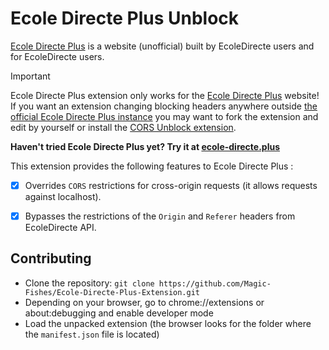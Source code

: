 # Ecole Directe Plus Unblock
<!-- 
| Chrome | Firefox |
|---|---|
| <a href="https://chrome.google.com/webstore/detail/hoppscotch-browser-extens/amknoiejhlmhancpahfcfcfhllgkpbld"><picture><source media="(prefers-color-scheme: dark)" srcset="https://gist.githubusercontent.com/liyasthomas/f65059863bfd701559aebe3257ec9cc8/raw/54d5c1457fd54f15f968b39bdf2aba1c4f8b452b/chrome-badge-dark.svg"><source media="(prefers-color-scheme: light)" srcset="https://gist.githubusercontent.com/liyasthomas/f65059863bfd701559aebe3257ec9cc8/raw/54d5c1457fd54f15f968b39bdf2aba1c4f8b452b/chrome-badge-light.svg"><img alt="Firefox" src="https://gist.githubusercontent.com/liyasthomas/f65059863bfd701559aebe3257ec9cc8/raw/54d5c1457fd54f15f968b39bdf2aba1c4f8b452b/chrome-badge-light.svg"></picture></a> | <a href="https://addons.mozilla.org/en-US/firefox/addon/hoppscotch/"><picture><source media="(prefers-color-scheme: dark)" srcset="https://gist.githubusercontent.com/liyasthomas/f65059863bfd701559aebe3257ec9cc8/raw/54d5c1457fd54f15f968b39bdf2aba1c4f8b452b/firefox-badge-dark.svg"><source media="(prefers-color-scheme: light)" srcset="https://gist.githubusercontent.com/liyasthomas/f65059863bfd701559aebe3257ec9cc8/raw/54d5c1457fd54f15f968b39bdf2aba1c4f8b452b/firefox-badge-light.svg"><img alt="Firefox" src="https://gist.githubusercontent.com/liyasthomas/f65059863bfd701559aebe3257ec9cc8/raw/54d5c1457fd54f15f968b39bdf2aba1c4f8b452b/firefox-badge-light.svg"></picture></a> | -->

[Ecole Directe Plus](https://github.com/Magic-Fishes/Ecole-Directe-Plus) is a website (unofficial) built by EcoleDirecte users and for EcoleDirecte users.


> [!IMPORTANT]
> Ecole Directe Plus extension only works for the [Ecole Directe Plus](https://ecole-directe.plus) website! If you want an extension changing blocking headers anywhere outside [the official Ecole Directe Plus instance](https://ecole-directe.plus) you may want to fork the extension and edit by yourself or install the [CORS Unblock extension](https://chromewebstore.google.com/detail/cors-unblock/lfhmikememgdcahcdlaciloancbhjino).


**Haven't tried Ecole Directe Plus yet? Try it at [ecole-directe.plus](https://ecole-directe.plus)**

This extension provides the following features to Ecole Directe Plus :

- [x] Overrides `CORS` restrictions for cross-origin requests (it allows requests against localhost).
- [x] Bypasses the restrictions of the `Origin` and `Referer` headers from EcoleDirecte API.


## Contributing

- Clone the repository: `git clone https://github.com/Magic-Fishes/Ecole-Directe-Plus-Extension.git`
- Depending on your browser, go to chrome://extensions or about:debugging and enable developer mode
- Load the unpacked extension (the browser looks for the folder where the `manifest.json` file is located)
